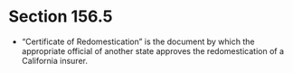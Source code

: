 # Section 156.5

- “Certificate of Redomestication” is the document by which the appropriate official of another state approves the redomestication of a California insurer.